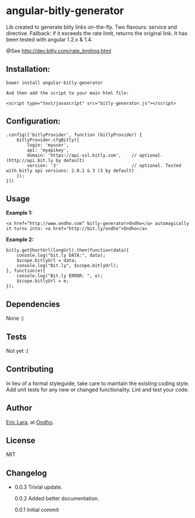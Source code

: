 # angular-bitly-generator

Lib created to generate bitly links on-the-fly. Two flavours: service and directive.
Fallback: if it exceeds the rate limit, returns the original link. It has been tested with angular 1.2.x & 1.4.

@See http://dev.bitly.com/rate_limiting.html

## Installation:

	bower install angular-bitly-generator

	And then add the script to your main html file:

	<script type="text/javascript" src="bitly-generator.js"></script>

## Configuration:

	.config(['bitlyProvider', function (bitlyProvider) {
		bitlyProvider.cfgBitly({
			login: 'myuser',
			api: 'myapikey',
			domain: 'https://api-ssl.bitly.com', 	// optional. (http://api.bit.ly by default)
			version: '3' 							// optional. Tested with bitly api versions: 2.0.1 & 3 (3 by default)
		});
	}])

## Usage

**Example 1:**

	<a href="http://www.ondho.com" bitly-generator>Ondho</a> automagically it turns into: <a href="http://bit.ly/ondho">Ondho</a>

**Example 2:**

	bitly.getShortUrl(longUrl).then(function(data){
		console.log("bit.ly DATA:", data);
		$scope.bitlyUrl = data;
		console.log("Bit.ly", $scope.bitlyUrl);
	}, function(e){
		console.log("Bit.ly ERROR: ", e);
		$scope.bitlyUrl = e;
	});


## Dependencies

  None :)

## Tests

  Not yet :(

## Contributing

In lieu of a formal styleguide, take care to maintain the existing coding style.
Add unit tests for any new or changed functionality. Lint and test your code.

## Author

[Eric Lara](https://www.twitter.com/EricLaraAmat), at [Ondho](http://www.ondho.com).

## License

  MIT

## Changelog

* 0.0.3 Trivial update.

  0.0.2 Added better documentation.

  0.0.1 Initial commit
